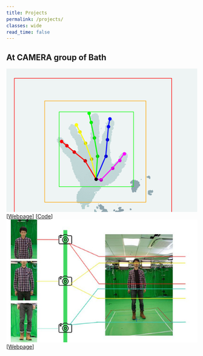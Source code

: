 ```yaml
---
title: Projects
permalink: /projects/
classes: wide
read_time: false
---
```

<!-- I was trained to think from an analytical perspective, direct my research in an application-oriented way, and deliver practical algorithms with passion. -->

## At CAMERA group of Bath

<div class="pub_row">
  <div class="pub_img">
    <img src="/projects/hand-track/grasp.gif">
  </div>
  <div class="pub_txt">
    <title>Single depth camera based hand detection and tracking</title>
    <links>
      [<a href="hand-track/hand-track">Webpage</a>]
      [<a href="https://github.com/xkunwu/depth-hand">Code</a>]
    </links>
  </div>
</div>

<div class="pub_row">
  <div class="pub_img">
    <img src="/projects/cambooth50/camera_config.jpg">
  </div>
  <div class="pub_txt">
    <title>DSLR camera array based human body reconstruction</title>
    <links>
      [<a href="cambooth50/cambooth50">Webpage</a>]
    </links>
  </div>
</div>

